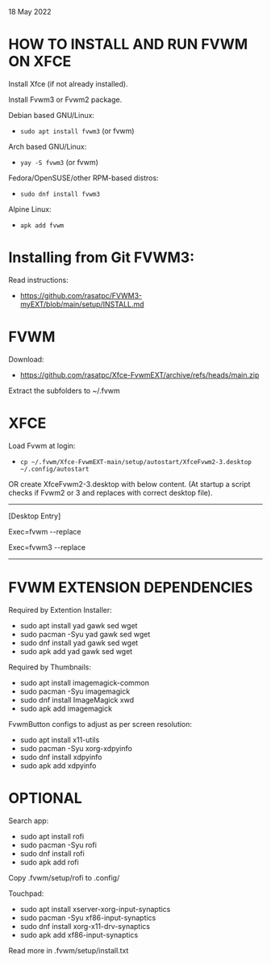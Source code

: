 18 May 2022
# HOW TO INSTALL AND RUN FVWM ON XFCE

Install Xfce (if not already installed).

Install Fvwm3 or Fvwm2 package.

Debian based GNU/Linux:
* `sudo apt install fvwm3` (or fvwm)

Arch based GNU/Linux:
* `yay -S fvwm3` (or fvwm)

Fedora/OpenSUSE/other RPM-based distros:
* `sudo dnf install fvwm3`

Alpine Linux:
* `apk add fvwm`

# Installing from Git FVWM3:

Read instructions:
* https://github.com/rasatpc/FVWM3-myEXT/blob/main/setup/INSTALL.md

FVWM
====

Download:
* https://github.com/rasatpc/Xfce-FvwmEXT/archive/refs/heads/main.zip

Extract the subfolders to ~/.fvwm

XFCE
====

Load Fvwm at login:
* `cp ~/.fvwm/Xfce-FvwmEXT-main/setup/autostart/XfceFvwm2-3.desktop ~/.config/autostart`

OR create XfceFvwm2-3.desktop with below content. (At startup a script checks if Fvwm2 or 3 and replaces with correct desktop file).

---------

[Desktop Entry]

Exec=fvwm --replace

Exec=fvwm3 --replace

-------


# FVWM EXTENSION DEPENDENCIES

Required by Extention Installer:
* sudo apt install yad gawk sed wget
* sudo pacman -Syu yad gawk sed wget
* sudo dnf install yad gawk sed wget
* sudo apk add yad gawk sed wget

Required by Thumbnails:
* sudo apt install imagemagick-common
* sudo pacman -Syu imagemagick
* sudo dnf install ImageMagick xwd
* sudo apk add imagemagick

FvwmButton configs to adjust as per screen resolution:
* sudo apt install x11-utils
* sudo pacman -Syu xorg-xdpyinfo
* sudo dnf install xdpyinfo
* sudo apk add xdpyinfo

# OPTIONAL

Search app:
* sudo apt install rofi
* sudo pacman -Syu rofi
* sudo dnf install rofi
* sudo apk add rofi

Copy .fvwm/setup/rofi to .config/

Touchpad:
* sudo apt install xserver-xorg-input-synaptics
* sudo pacman -Syu xf86-input-synaptics
* sudo dnf install xorg-x11-drv-synaptics
* sudo apk add xf86-input-synaptics

Read more in .fvwm/setup/install.txt
